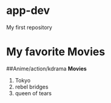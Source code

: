 # app-dev
My first repository
# My favorite Movies
##Anime/action/kdrama
**Movies**
1. Tokyo
2. rebel bridges
3. queen of tears
